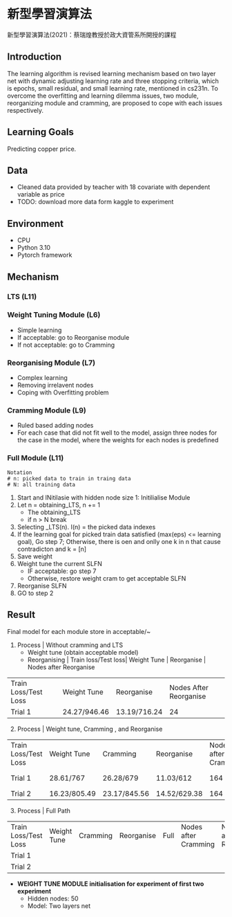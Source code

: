 # 新型學習演算法
新型學習演算法(2021)：蔡瑞煌教授於政大資管系所開授的課程

## Introduction
The learning algorithm is revised learning mechanism based on two layer net with dynamic adjusting learning rate and three stopping criteria, which is epochs, small residual, and small learning rate, mentioned in cs231n. To overcome the overfitting and learning dilemma issues, two module, reorganizing module and cramming, are proposed to cope with each issues respectively.

## Learning Goals
Predicting copper price.

## Data
- Cleaned data provided by teacher with 18 covariate with dependent variable as price
- TODO: download more data form kaggle to experiment

## Environment
- CPU
- Python 3.10
- Pytorch framework


## Mechanism

### LTS (L11)

### Weight Tuning Module (L6)
- Simple learning
- If acceptable: go to Reorganise module
- If not acceptable: go to Cramming

### Reorganising Module (L7)
- Complex learning
- Removing irrelavent nodes
- Coping with Overfitting problem

### Cramming Module (L9)
- Ruled based adding nodes
- For each case that did not fit well to the model, assign three nodes for the case in the model, where the weights for each nodes is predefined

### Full Module (L11)
```
Notation
# n: picked data to train in traing data
# N: all training data
```
1. Start and INitilasie with hidden node size 1: Initilialise Module
2. Let n = obtaining_LTS, n += 1 
    - The obtaining_LTS
    - if n > N break 
3. Selecting _LTS(n). I(n) = the picked data indexes
4. If the learning goal for picked train data satisfied (max(eps) <= learning goal), Go step 7; Otherwise, there is oen and onlly one k in n that cause contradicton and k = [n]    
5. Save weight
6. Weight tune the current SLFN
    - IF acceptable: go step 7
    - Otherwise, restore weight cram to get acceptable SLFN
7. Reorganise SLFN
8. GO to step 2





## Result
Final model for each module store in acceptable/~

1. Process | Without cramming and LTS
    - Weight tune (obtain acceptable model)
    - Reorganising 
    | Train loss/Test loss| Weight Tune | Reorganise | Nodes after Reorganise
<table> 
    <tr>
    <td>Train Loss/Test Loss</td>
    <td>Weight Tune</td>
    <td>Reorganise</td>
    <td>Nodes After Reorganise </td>
    </tr>
    <tr>
    <td>Trial 1</td>
    <td>24.27/946.46</td>
    <td>13.19/716.24</td>
    <td>24</td>
    </tr>
</table>

2. Process | Weight tune, Cramming , and Reorganise
<table>
    <tr>
    <td>Train Loss/Test Loss</td>
    <td>Weight Tune</td>
    <td>Cramming</td>
    <td>Reorganise</td>
    <td>Nodes after Cramming</td>
    <td>Nodes after Reorganise</td>
    </tr>
    <tr>
    <td>Trial 1</td>
    <td>28.61/767</td>
    <td>26.28/679</td>
    <td>11.03/612</td>
    <td>164</td>
    <td>not recorded</td>
    </tr>
    <tr>
    <td>Trial 2</td>
    <td>16.23/805.49</td>
    <td>23.17/845.56</td>
    <td>14.52/629.38</td>
    <td>164</td>
    <td>28</td>
    </tr>
</table>

3. Process | Full Path
<table>
    <tr>
    <td>Train Loss/Test Loss</td>
    <td>Weight Tune</td>
    <td>Cramming</td>
    <td>Reorganise</td>
    <td>Full</td>
    <td>Nodes after Cramming</td>
    <td>Nodes after Reorganise</td>
    </tr>
    <tr>
    <td>Trial 1</td>
    <td></td>
    <td></td>
    <td></td>
    <td></td>
    <td></td>
    <td></td>
    </tr>
    <tr>
    <td>Trial 2</td>
    <td></td>
    <td></td>
    <td></td>
    <td></td>
    <td></td>
    <td></td>
    </tr>

</table>


- **WEIGHT TUNE MODULE initialisation for experiment of first two experiment**
    - Hidden nodes: 50
    - Model: Two layers net

